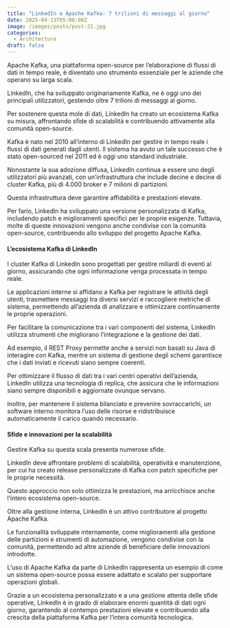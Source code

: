 ```yaml
---
title: "LinkedIn e Apache Kafka: 7 trilioni di messaggi al giorno"
date: 2025-04-13T05:00:00Z
image: /images/posts/post-21.jpg
categories: 
  - Architecture
draft: false
---
```


Apache Kafka, una piattaforma open-source per l’elaborazione di flussi di dati in tempo reale, è diventato uno strumento essenziale per le aziende che operano su larga scala.

LinkedIn, che ha sviluppato originariamente Kafka, ne è oggi uno dei principali utilizzatori, gestendo oltre 7 trilioni di messaggi al giorno.

Per sostenere questa mole di dati, LinkedIn ha creato un ecosistema Kafka su misura, affrontando sfide di scalabilità e contribuendo attivamente alla comunità open-source.

Kafka è nato nel 2010 all’interno di LinkedIn per gestire in tempo reale i flussi di dati generati dagli utenti. Il sistema ha avuto un tale successo che è stato open-sourced nel 2011 ed è oggi uno standard industriale.

Nonostante la sua adozione diffusa, LinkedIn continua a essere uno degli utilizzatori più avanzati, con un’infrastruttura che include decine e decine di cluster Kafka, più di 4.000 broker e 7 milioni di partizioni.

Questa infrastruttura deve garantire affidabilità e prestazioni elevate.

Per farlo, LinkedIn ha sviluppato una versione personalizzata di Kafka, includendo patch e miglioramenti specifici per le proprie esigenze. Tuttavia, molte di queste innovazioni vengono anche condivise con la comunità open-source, contribuendo allo sviluppo del progetto Apache Kafka.

#### L’ecosistema Kafka di LinkedIn

I cluster Kafka di LinkedIn sono progettati per gestire miliardi di eventi al giorno, assicurando che ogni informazione venga processata in tempo reale.

Le applicazioni interne si affidano a Kafka per registrare le attività degli utenti, trasmettere messaggi tra diversi servizi e raccogliere metriche di sistema, permettendo all’azienda di analizzare e ottimizzare continuamente le proprie operazioni.

Per facilitare la comunicazione tra i vari componenti del sistema, LinkedIn utilizza strumenti che migliorano l’integrazione e la gestione dei dati.

Ad esempio, il REST Proxy permette anche a servizi non basati su Java di interagire con Kafka, mentre un sistema di gestione degli schemi garantisce che i dati inviati e ricevuti siano sempre coerenti.

Per ottimizzare il flusso di dati tra i vari centri operativi dell’azienda, LinkedIn utilizza una tecnologia di replica, che assicura che le informazioni siano sempre disponibili e aggiornate ovunque servano.

Inoltre, per mantenere il sistema bilanciato e prevenire sovraccarichi, un software interno monitora l’uso delle risorse e ridistribuisce automaticamente il carico quando necessario.

#### Sfide e innovazioni per la scalabilità

Gestire Kafka su questa scala presenta numerose sfide.

LinkedIn deve affrontare problemi di scalabilità, operatività e manutenzione, per cui ha creato release personalizzate di Kafka con patch specifiche per le proprie necessità.

Questo approccio non solo ottimizza le prestazioni, ma arricchisce anche l’intero ecosistema open-source.

Oltre alla gestione interna, LinkedIn è un attivo contributore al progetto Apache Kafka.

Le funzionalità sviluppate internamente, come miglioramenti alla gestione delle partizioni e strumenti di automazione, vengono condivise con la comunità, permettendo ad altre aziende di beneficiare delle innovazioni introdotte.

L’uso di Apache Kafka da parte di LinkedIn rappresenta un esempio di come un sistema open-source possa essere adattato e scalato per supportare operazioni globali.

Grazie a un ecosistema personalizzato e a una gestione attenta delle sfide operative, LinkedIn è in grado di elaborare enormi quantità di dati ogni giorno, garantendo al contempo prestazioni elevate e contribuendo alla crescita della piattaforma Kafka per l’intera comunità tecnologica.